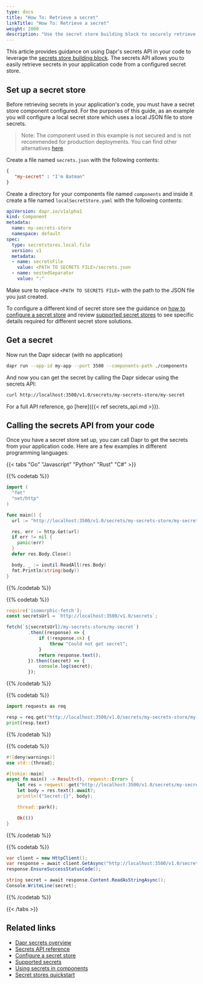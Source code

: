 ```yaml
---
type: docs
title: "How To: Retrieve a secret"
linkTitle: "How To: Retrieve a secret"
weight: 2000
description: "Use the secret store building block to securely retrieve a secret"
---
```


This article provides guidance on using Dapr's secrets API in your code to leverage the [secrets store building block]({{X29X}}). The secrets API allows you to easily retrieve secrets in your application code from a configured secret store.

## Set up a secret store

Before retrieving secrets in your application's code, you must have a secret store component configured. For the purposes of this guide, as an example you will configure a local secret store which uses a local JSON file to store secrets.
> Note: The component used in this example is not secured and is not recommended for production deployments. You can find other alternatives [here]({{X26X}}).

Create a file named `secrets.json` with the following contents:

```json
{
   "my-secret" : "I'm Batman"
}
```

Create a directory for your components file named `components` and inside it create a file named `localSecretStore.yaml` with the following contents:

```yaml
apiVersion: dapr.io/v1alpha1
kind: Component
metadata:
  name: my-secrets-store
  namespace: default
spec:
  type: secretstores.local.file
  version: v1
  metadata:
  - name: secretsFile
    value: <PATH TO SECRETS FILE>/secrets.json
  - name: nestedSeparator
    value: ":"
```

Make sure to replace `<PATH TO SECRETS FILE>` with the path to the JSON file you just created.

To configure a different kind of secret store see the guidance on [how to configure a secret store]({{X39X}}) and review [supported secret stores]({{X40X}}) to see specific details required for different secret store solutions.
## Get a secret

Now run the Dapr sidecar (with no application)

```bash
dapr run --app-id my-app --port 3500 --components-path ./components
```

And now you can get the secret by calling the Dapr sidecar using the secrets API:

```bash
curl http://localhost:3500/v1.0/secrets/my-secrets-store/my-secret
```

For a full API reference, go [here]({{< ref secrets_api.md >}}).

## Calling the secrets API from your code

Once you have a secret store set up, you can call Dapr to get the secrets from your application code. Here are a few examples in different programming languages:

{{< tabs "Go" "Javascript" "Python" "Rust" "C#" >}}

{{% codetab %}}
```Go
import (
  "fmt"
  "net/http"
)

func main() {
  url := "http://localhost:3500/v1.0/secrets/my-secrets-store/my-secret"

  res, err := http.Get(url)
  if err != nil {
    panic(err)  
  }
  defer res.Body.Close()

  body, _ := ioutil.ReadAll(res.Body)
  fmt.Println(string(body))
}
```

{{% /codetab %}}

{{% codetab %}}

```javascript
require('isomorphic-fetch');
const secretsUrl = `http://localhost:3500/v1.0/secrets`;

fetch(`${secretsUrl}/my-secrets-store/my-secret`)
        .then((response) => {
            if (!response.ok) {
                throw "Could not get secret";
            }
            return response.text();
        }).then((secret) => {
            console.log(secret);
        });
```

{{% /codetab %}}

{{% codetab %}}

```python
import requests as req

resp = req.get("http://localhost:3500/v1.0/secrets/my-secrets-store/my-secret")
print(resp.text)
```

{{% /codetab %}}


{{% codetab %}}

```rust
#![deny(warnings)]
use std::{thread};

#[tokio::main]
async fn main() -> Result<(), reqwest::Error> {
    let res = reqwest::get("http://localhost:3500/v1.0/secrets/my-secrets-store/my-secret").await?;
    let body = res.text().await?;
    println!("Secret:{}", body);

    thread::park();

    Ok(())
}
```

{{% /codetab %}}

{{% codetab %}}

```csharp
var client = new HttpClient();
var response = await client.GetAsync("http://localhost:3500/v1.0/secrets/my-secrets-store/my-secret");
response.EnsureSuccessStatusCode();

string secret = await response.Content.ReadAsStringAsync();
Console.WriteLine(secret);
```
{{% /codetab %}}

{{< /tabs >}}

## Related links

- [Dapr secrets overview]({{X14X}})
- [Secrets API reference]({{X16X}})
- [Configure a secret store]({{X18X}})
- [Supported secrets]({{X20X}})
- [Using secrets in components]({{X22X}})
- [Secret stores quickstart](https://github.com/dapr/quickstarts/tree/master/secretstore)